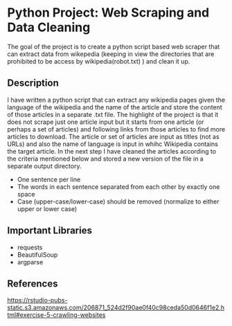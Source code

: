 # Python Project: Web Scraping and Data Cleaning

The goal of the project is to create a python script based web scraper that can extract data from wikepedia (keeping in view the directories that are prohibited to be access by 
wikipedia(robot.txt) ) and clean it up.

## Description
I have written a python script that can extract any wikipedia pages given the language of the wikipedia and the name of the article and store the content of those articles in a separate .txt file. The highlight of the project is that it does not scrape just one article input but it starts from one article (or perhaps a set of articles) and following links from those articles to find more articles to download. The article or set of articles are input as titles (not as URLs) and also the name of language is input in whihc Wikipedia contains the target article. In the next step I have cleaned the articles according to the criteria mentioned below and stored a new version of the file in a separate output directory. 
- One sentence per line
- The words in each sentence separated from each other by exactly one space
- Case (upper-case/lower-case) should be removed (normalize to either upper or lower case)

## Important Libraries
- requests
- BeautifulSoup
- argparse

## References
https://rstudio-pubs-static.s3.amazonaws.com/206871_524d2f90ae0f40c98ceda50d0646f1e2.html#exercise-5-crawling-websites
